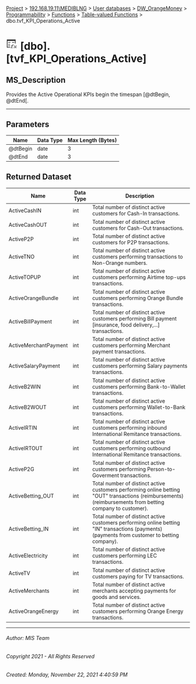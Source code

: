 #### 

[Project](../../../../../../index.md) > [192.168.19.11\\MEDIBLNG](../../../../../index.md) > [User databases](../../../../index.md) > [DW_OrangeMoney](../../../index.md) > [Programmability](../../index.md) > [Functions](../index.md) > [Table-valued Functions](Table-valued_Functions.md) > dbo.tvf_KPI_Operations_Active

# ![Table-valued Functions](../../../../../../Images/Function_Table32.png) [dbo].[tvf_KPI_Operations_Active]

## <a name="#description"></a>MS_Description

Provides the Active Operational KPIs begin the timespan [@dtBegin, @dtEnd[.

---

## <a name="#parameters"></a>Parameters

| Name | Data Type | Max Length (Bytes) |
|---|---|---|
| @dtBegin | date | 3 |
| @dtEnd | date | 3 |


## <a name="#ReturnedDataset"></a>Returned Dataset
| Name | Data Type | Description |
|---|---|---|
| ActiveCashIN | int | Total number of distinct active customers for Cash-In transactions. |
| ActiveCashOUT | int | Total number of distinct active customers for Cash-Out transactions. |
| ActiveP2P | int | Total number of distinct active customers for P2P transactions. |
| ActiveTNO | int | Total number of distinct active customers performing transactions to Non-Orange numbers. |
| ActiveTOPUP | int | Total number of distinct active customers performing Airtime top-ups transactions. |
| ActiveOrangeBundle | int | Total number of distinct active customers performing Orange Bundle transactions. |
| ActiveBillPayment | int | Total number of distinct active customers performing Bill payment [insurance, food delivery,...] transactions. |
| ActiveMerchantPayment | int | Total number of distinct active customers performing Merchant payment transactions. |
| ActiveSalaryPayment | int | Total number of distinct active customers performing Salary payments transactions. |
| ActiveB2WIN | int | Total number of distinct active customers performing Bank-to-Wallet transactions. |
| ActiveB2WOUT | int | Total number of distinct active customers performing Wallet-to-Bank transactions. |
| ActiveIRTIN | int | Total number of distinct active customers performing inbound International Remitance transactions. |
| ActiveIRTOUT | int | Total number of distinct active customers performing outbound International Remitance transactions. |
| ActiveP2G | int | Total number of distinct active customers performing Person-to-Goverment transactions. |
| ActiveBetting_OUT | int | Total number of distinct active customers performing online betting "OUT" transactions (reimbursements) (reimbursements from betting company to customer). |
| ActiveBetting_IN | int | Total number of distinct active customers performing online betting "IN" transactions (payments) (payments from customer to betting company). |
| ActiveElectricity | int | Total number of distinct active customers performing LEC transactions. |
| ActiveTV | int | Total number of distinct active customers paying for TV transactions. |
| ActiveMerchants | int | Total number of distinct active merchants accepting payments for goods and services. |
| ActiveOrangeEnergy | int | Total number of distinct active customers performing Orange Energy transactions. |
---

###### Author:  MIS Team

###### Copyright 2021 - All Rights Reserved

###### Created: Monday, November 22, 2021 4:40:59 PM

